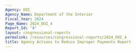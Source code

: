 ```yaml
---
Agency: DOI
Agency_Name: Department of the Interior
Fiscal_Year: 2024
Page_Name: 2024_DOI_4
Report_Id: '4'
layout: congressional-reports
permalink: /resources/congressional-reports/2024_DOI_4
title: Agency Actions to Reduce Improper Payments Report
---
```

